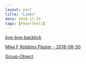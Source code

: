 ```yaml
---
layout: post
title: "Links"
date: 2018-12-19
tags: [PowerShell]
---
```


[bye-bye-backtick](https://get-powershellblog.blogspot.com/2017/07/bye-bye-backtick-natural-line.html)

[Mike F Robbins Plaster - 2018-08-30](https://mikefrobbins.com/2018/08/30/powershell-script-module-design-plaster-template-for-creating-modules/)

[Group-Object](https://www.pwsh.site/powershell/2018/12/17/i-love-group-object-and-so-should-you.html)
